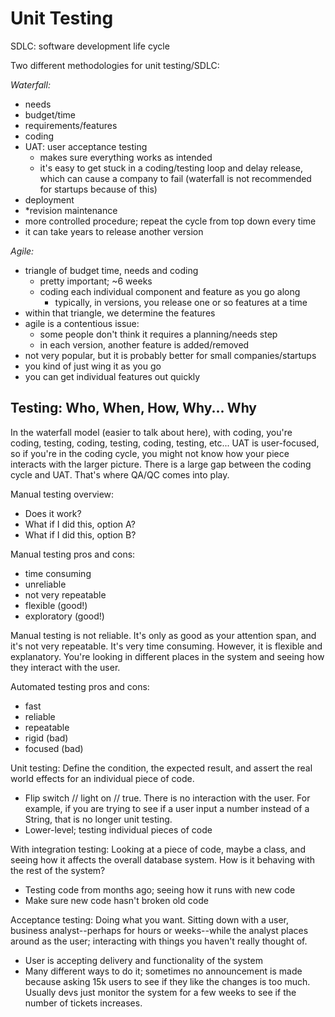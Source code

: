 # Unit Testing

SDLC: software development life cycle

Two different methodologies for unit testing/SDLC:

*Waterfall:*
- needs
- budget/time
- requirements/features
- coding
- UAT: user acceptance testing
  - makes sure everything works as intended
  - it's easy to get stuck in a coding/testing loop and delay release, which can cause a company to fail (waterfall is not recommended for startups because of this)
- deployment
- *revision maintenance
- more controlled procedure; repeat the cycle from top down every time
- it can take years to release another version

*Agile:*
- triangle of budget time, needs and coding
  - pretty important; ~6 weeks
  - coding each individual component and feature as you go along
    - typically, in versions, you release one or so features at a time
- within that triangle, we determine the features
- agile is a contentious issue:
  - some people don't think it requires a planning/needs step
  - in each version, another feature is added/removed
- not very popular, but it is probably better for small companies/startups
- you kind of just wing it as you go
- you can get individual features out quickly

## Testing: Who, When, How, Why... Why

In the waterfall model (easier to talk about here), with coding, you're coding, testing, coding, testing, coding, testing, etc... UAT is user-focused, so if you're in the coding cycle, you might not know how your piece interacts with the larger picture. There is a large gap between the coding cycle and UAT. That's where QA/QC comes into play.

Manual testing overview:
- Does it work?
- What if I did this, option A?
- What if I did this, option B?

Manual testing pros and cons:
- time consuming
- unreliable
- not very repeatable
- flexible (good!)
- exploratory (good!)

Manual testing is not reliable. It's only as good as your attention span, and it's not very repeatable. It's very time consuming. However, it is flexible and explanatory. You're looking in different places in the system and seeing how they interact with the user.

Automated testing pros and cons:
- fast
- reliable
- repeatable
- rigid (bad)
- focused (bad)

Unit testing: Define the condition, the expected result, and assert the real world effects for an individual piece of code.
- Flip switch // light on // true. There is no interaction with the user. For example, if you are trying to see if a user input a number instead of a String, that is no longer unit testing.
- Lower-level; testing individual pieces of code

With integration testing: Looking at a piece of code, maybe a class, and seeing how it affects the overall database system. How is it behaving with the rest of the system?
- Testing code from months ago; seeing how it runs with new code
- Make sure new code hasn't broken old code

Acceptance testing: Doing what you want. Sitting down with a user, business analyst--perhaps for hours or weeks--while the analyst places around as the user; interacting with things you haven't really thought of.
- User is accepting delivery and functionality of the system
- Many different ways to do it; sometimes no announcement is made because asking 15k users to see if they like the changes is too much. Usually devs just monitor the system for a few weeks to see if the number of tickets increases.